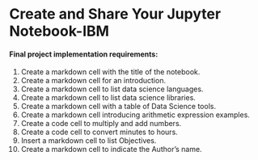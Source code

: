 # Create and Share Your Jupyter Notebook-IBM
#### Final project implementation requirements:
1. Create a markdown cell with the title of the notebook.
2. Create a markdown cell for an introduction.
3. Create a markdown cell to list data science languages.
4. Create a markdown cell to list data science libraries.
5. Create a markdown cell with a table of Data Science tools.
6. Create a markdown cell introducing arithmetic expression examples.
7. Create a code cell to multiply and add numbers.
8. Create a code cell to convert minutes to hours.
9. Insert a markdown cell to list Objectives.
10. Create a markdown cell to indicate the Author’s name.
